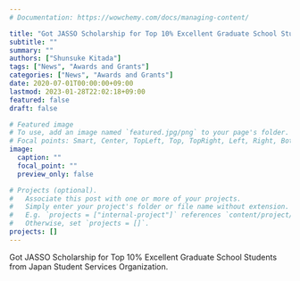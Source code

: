 ```yaml
---
# Documentation: https://wowchemy.com/docs/managing-content/

title: "Got JASSO Scholarship for Top 10% Excellent Graduate School Students"
subtitle: ""
summary: ""
authors: ["Shunsuke Kitada"]
tags: ["News", "Awards and Grants"]
categories: ["News", "Awards and Grants"]
date: 2020-07-01T00:00:00+09:00
lastmod: 2023-01-28T22:02:18+09:00
featured: false
draft: false

# Featured image
# To use, add an image named `featured.jpg/png` to your page's folder.
# Focal points: Smart, Center, TopLeft, Top, TopRight, Left, Right, BottomLeft, Bottom, BottomRight.
image:
  caption: ""
  focal_point: ""
  preview_only: false

# Projects (optional).
#   Associate this post with one or more of your projects.
#   Simply enter your project's folder or file name without extension.
#   E.g. `projects = ["internal-project"]` references `content/project/deep-learning/index.md`.
#   Otherwise, set `projects = []`.
projects: []
---
```


Got JASSO Scholarship for Top 10% Excellent Graduate School Students from Japan Student Services Organization.
